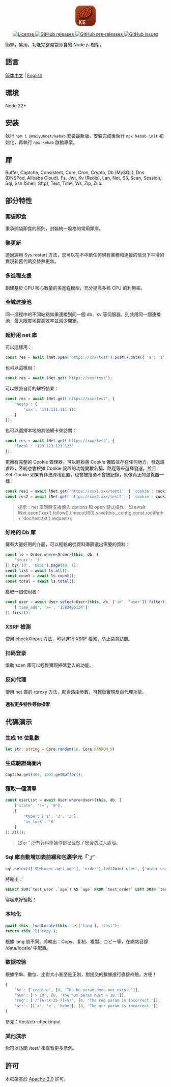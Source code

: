 <p align="center"><img src="./icon.png" width="64" height="64" alt="Kebab"></p>
<p align="center">
    <a href="https://github.com/maiyun/kebab/blob/master/LICENSE">
        <img alt="License" src="https://img.shields.io/github/license/maiyun/kebab?color=blue" />
    </a>
    <a href="https://github.com/maiyun/kebab/releases">
        <img alt="GitHub releases" src="https://img.shields.io/github/v/release/maiyun/kebab?color=brightgreen&logo=github" />
        <img alt="GitHub pre-releases" src="https://img.shields.io/github/v/release/maiyun/kebab?color=yellow&logo=github&include_prereleases" />
    </a>
    <a href="https://github.com/maiyun/kebab/issues">
        <img alt="GitHub issues" src="https://img.shields.io/github/issues/maiyun/kebab?color=blue&logo=github" />
    </a>
</p>

簡單，易用，功能完整開袋即食的 Node.js 框架。

## 語言

[简体中文](README.sc.md) | [English](../README.md)

## 環境

Node 22+

## 安装

執行 `npm i @maiyunnet/kebab` 安裝最新版，安裝完成後執行 `npx kebab init` 初始化，再執行 `npx kebab` 啟動專案。

## 庫

Buffer, Captcha, Consistent, Core, Cron, Crypto, Db (MySQL), Dns (DNSPod, Alibaba Cloud), Fs, Jwt, Kv (Redis), Lan, Net, S3, Scan, Session, Sql, Ssh (Shell, Sftp), Text, Time, Ws, Zip, Zlib.

## 部分特性

### 開袋即食

秉承開袋即食的原則，封裝統一風格的常用類庫。

### 熱更新

透過調用 Sys.restart 方法，您可以在不中斷任何現有業務和連接的情況下平滑的實現新舊代碼交替熱更新。

### 多進程支援

創建基於 CPU 核心數量的多進程模型，充分提高多核 CPU 的利用率。

### 全域連接池

同一進程中的不同站點如果連接到同一個 db、kv 等伺服器，則共用同一個連接池，最大限度地提高效率並減少開銷。

### 超好用 net 庫

可以這樣用：

```typescript
const res = await lNet.open('https://xxx/test').post().data({ 'a': '1', 'b': '2' }).request();
```

也可以這樣用：

```typescript
const res = await lNet.get('https://xxx/test');
```

可以設置自訂的解析結果：

```typescript
const res = await lNet.get('https://xxx/test', {
    'hosts': {
        'xxx': '111.111.111.111'
    }
});
```

也可以選擇本地的其他網卡來訪問：

```typescript
const res = await lNet.get('https://xxx/test', {
    'local': '123.123.123.123'
});
```

更擁有完整的 Cookie 管理器，可以輕鬆將 Cookie 獲取並存在任何地方，發送請求時，系統也會根據 Cookie 設置的功能變數名稱、路徑等來選擇發送，並且 Set-Cookie 如果有非法跨域設置，也會被捨棄不會被記錄，就像真正的瀏覽器一樣：

```typescript
const res1 = await lNet.get('https://xxx1.xxx/test1', { 'cookie': cookie });
const res2 = await lNet.get('https://xxx2.xxx/test2', { 'cookie': cookie });
```

> 提示：net 庫同時支援傳入 options 和 open 鏈式操作，如 await lNet.open('xxx').follow().timeout(60).save(this._config.const.rootPath + 'doc/test.txt').request();

### 好用的 Db 庫

擁有大量好用的介面，可以輕鬆的從資料庫篩選出需要的資料：

```typescript
const ls = Order.where<Order>(this, db, {
    'state': '1'
}).by('id', 'DESC').page(10, 1);
const list = await ls.all();
const count = await ls.count();
const total = await ls.total();
```

獲取一個使用者：

```typescript
const user = await User.select<User>(this, db, ['id', 'user']).filter([
    ['time_add', '>=', '1583405134']
]).first();
```

### XSRF 檢測

使用 checkXInput 方法，可以進行 XSRF 檢測，防止惡意訪問。

### 扫码登录

借助 scan 庫可以輕鬆實現掃碼登入的功能。

### 反向代理

使用 net 庫的 rproxy 方法，配合路由參數，可輕鬆實現反向代理功能。

#### 還有更多特性等你探索

## 代碼演示

### 生成 16 位亂數

```typescript
let str: string = Core.random(16, Core.RANDOM_N)
```

### 生成驗證碼圖片

```typescript
Captcha.get(400, 100).getBuffer();
```

### 獲取一個清單

```typescript
const userList = await User.where<User>(this, db, [
    ['state', '!=', '0'],
    {
        'type': ['1', '2', '3'],
        'is_lock': '0'
    }
]).all();
```

> 提示：所有資料庫操作都已經做了安全防注入處理。

### Sql 庫自動增加表前綴和包裹字元「`」”

```typescript
sql.select(['SUM(user.age) age'], 'order').leftJoin('user', {'order.user_id': lSql.column('user.id')});
```

將輸出：

```sql
SELECT SUM(`test_user`.`age`) AS `age` FROM `test_order` LEFT JOIN `test_user` ON `test_order`.`user_id` = `test_user`.`id`
```

寫起來好輕鬆！

### 本地化

```typescript
await this._loadLocale(this._get['lang'], 'test');
return this._l('copy');
```

根據 lang 值不同，將輸出：Copy、复制、複製、コピー等，在網站目錄 /data/locale/ 中配置。

### 数据校验

根據字串、數位、比對大小甚至是正則，對提交的數據進行直接校驗，方便！

```typescript
{
    'he': ['require', [0, 'The he param does not exist.']],
    'num': ['> 10', [0, 'The num param must > 10.']],
    'reg': ['/^[A-CX-Z5-7]+$/', [0, 'The reg param is incorrect.']],
    'arr': [['a', 'x', 'hehe'], [0, 'The arr param is incorrect.']]
}
```

參見：/test/ctr-checkinput

### 其他演示

你可以訪問 /test/ 來查看更多示例。

## 許可

本框架基於 [Apache-2.0](../LICENSE) 許可。